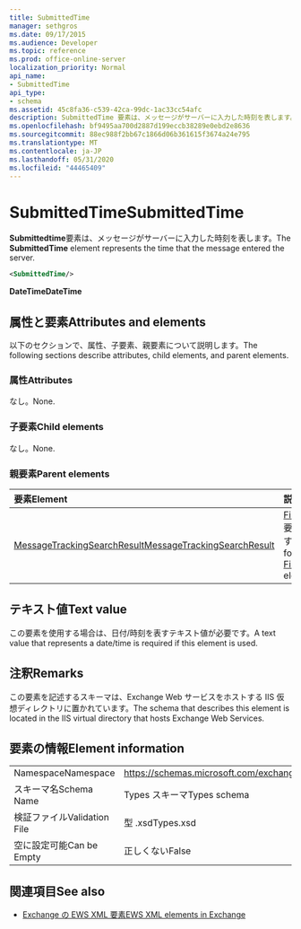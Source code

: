 ```yaml
---
title: SubmittedTime
manager: sethgros
ms.date: 09/17/2015
ms.audience: Developer
ms.topic: reference
ms.prod: office-online-server
localization_priority: Normal
api_name:
- SubmittedTime
api_type:
- schema
ms.assetid: 45c8fa36-c539-42ca-99dc-1ac33cc54afc
description: SubmittedTime 要素は、メッセージがサーバーに入力した時刻を表します。
ms.openlocfilehash: bf9495aa700d2887d199eccb38289e0ebd2e8636
ms.sourcegitcommit: 88ec988f2bb67c1866d06b361615f3674a24e795
ms.translationtype: MT
ms.contentlocale: ja-JP
ms.lasthandoff: 05/31/2020
ms.locfileid: "44465409"
---
```

# <a name="submittedtime"></a><span data-ttu-id="df60a-103">SubmittedTime</span><span class="sxs-lookup"><span data-stu-id="df60a-103">SubmittedTime</span></span>

<span data-ttu-id="df60a-104">**Submittedtime**要素は、メッセージがサーバーに入力した時刻を表します。</span><span class="sxs-lookup"><span data-stu-id="df60a-104">The **SubmittedTime** element represents the time that the message entered the server.</span></span> 
  
```XML
<SubmittedTime/>
```

 <span data-ttu-id="df60a-105">**DateTime**</span><span class="sxs-lookup"><span data-stu-id="df60a-105">**DateTime**</span></span>
## <a name="attributes-and-elements"></a><span data-ttu-id="df60a-106">属性と要素</span><span class="sxs-lookup"><span data-stu-id="df60a-106">Attributes and elements</span></span>

<span data-ttu-id="df60a-107">以下のセクションで、属性、子要素、親要素について説明します。</span><span class="sxs-lookup"><span data-stu-id="df60a-107">The following sections describe attributes, child elements, and parent elements.</span></span>
  
### <a name="attributes"></a><span data-ttu-id="df60a-108">属性</span><span class="sxs-lookup"><span data-stu-id="df60a-108">Attributes</span></span>

<span data-ttu-id="df60a-109">なし。</span><span class="sxs-lookup"><span data-stu-id="df60a-109">None.</span></span>
  
### <a name="child-elements"></a><span data-ttu-id="df60a-110">子要素</span><span class="sxs-lookup"><span data-stu-id="df60a-110">Child elements</span></span>

<span data-ttu-id="df60a-111">なし。</span><span class="sxs-lookup"><span data-stu-id="df60a-111">None.</span></span>
  
### <a name="parent-elements"></a><span data-ttu-id="df60a-112">親要素</span><span class="sxs-lookup"><span data-stu-id="df60a-112">Parent elements</span></span>

|<span data-ttu-id="df60a-113">**要素**</span><span class="sxs-lookup"><span data-stu-id="df60a-113">**Element**</span></span>|<span data-ttu-id="df60a-114">**説明**</span><span class="sxs-lookup"><span data-stu-id="df60a-114">**Description**</span></span>|
|:-----|:-----|
|[<span data-ttu-id="df60a-115">MessageTrackingSearchResult</span><span class="sxs-lookup"><span data-stu-id="df60a-115">MessageTrackingSearchResult</span></span>](messagetrackingsearchresult.md) <br/> |<span data-ttu-id="df60a-116">[Findmessagetrackingreportresponse](findmessagetrackingreportresponse.md)要素の単一メッセージ結果を格納します。</span><span class="sxs-lookup"><span data-stu-id="df60a-116">Contains a single message result for a [FindMessageTrackingReportResponse](findmessagetrackingreportresponse.md) element.</span></span>  <br/> |
   
## <a name="text-value"></a><span data-ttu-id="df60a-117">テキスト値</span><span class="sxs-lookup"><span data-stu-id="df60a-117">Text value</span></span>

 <span data-ttu-id="df60a-118">この要素を使用する場合は、日付/時刻を表すテキスト値が必要です。</span><span class="sxs-lookup"><span data-stu-id="df60a-118">A text value that represents a date/time is required if this element is used.</span></span> 
  
## <a name="remarks"></a><span data-ttu-id="df60a-119">注釈</span><span class="sxs-lookup"><span data-stu-id="df60a-119">Remarks</span></span>

<span data-ttu-id="df60a-120">この要素を記述するスキーマは、Exchange Web サービスをホストする IIS 仮想ディレクトリに置かれています。</span><span class="sxs-lookup"><span data-stu-id="df60a-120">The schema that describes this element is located in the IIS virtual directory that hosts Exchange Web Services.</span></span>
  
## <a name="element-information"></a><span data-ttu-id="df60a-121">要素の情報</span><span class="sxs-lookup"><span data-stu-id="df60a-121">Element information</span></span>

|||
|:-----|:-----|
|<span data-ttu-id="df60a-122">Namespace</span><span class="sxs-lookup"><span data-stu-id="df60a-122">Namespace</span></span>  <br/> |https://schemas.microsoft.com/exchange/services/2006/types  <br/> |
|<span data-ttu-id="df60a-123">スキーマ名</span><span class="sxs-lookup"><span data-stu-id="df60a-123">Schema Name</span></span>  <br/> |<span data-ttu-id="df60a-124">Types スキーマ</span><span class="sxs-lookup"><span data-stu-id="df60a-124">Types schema</span></span>  <br/> |
|<span data-ttu-id="df60a-125">検証ファイル</span><span class="sxs-lookup"><span data-stu-id="df60a-125">Validation File</span></span>  <br/> |<span data-ttu-id="df60a-126">型 .xsd</span><span class="sxs-lookup"><span data-stu-id="df60a-126">Types.xsd</span></span>  <br/> |
|<span data-ttu-id="df60a-127">空に設定可能</span><span class="sxs-lookup"><span data-stu-id="df60a-127">Can be Empty</span></span>  <br/> |<span data-ttu-id="df60a-128">正しくない</span><span class="sxs-lookup"><span data-stu-id="df60a-128">False</span></span>  <br/> |
   
## <a name="see-also"></a><span data-ttu-id="df60a-129">関連項目</span><span class="sxs-lookup"><span data-stu-id="df60a-129">See also</span></span>



- [<span data-ttu-id="df60a-130">Exchange の EWS XML 要素</span><span class="sxs-lookup"><span data-stu-id="df60a-130">EWS XML elements in Exchange</span></span>](ews-xml-elements-in-exchange.md)


